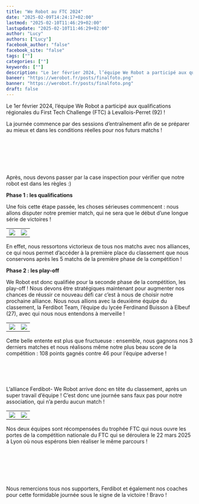 ```yaml
---
title: "We Robot au FTC 2024"
date: "2025-02-09T14:24:17+02:00"
lastmod: "2025-02-10T11:46:29+02:00"
lastupdate: "2025-02-10T11:46:29+02:00"
author: "Lucy"
authors: ["Lucy"]
facebook_author: "false"
facebook_site: "false"
tags: [""]
categories: [""]
keywords: [""]
description: "Le 1er février 2024, l’équipe We Robot a participé aux qualifications régionales du First Tech Challenge (FTC) à Levallois-Perret (92) !"
baneer: "https://werobot.fr/posts/finalfoto.png"
banner: "https://werobot.fr/posts/finalfoto.png"
draft: false
---
```

Le 1er février 2024, l’équipe We Robot a participé aux qualifications régionales du First Tech Challenge (FTC) à Levallois-Perret (92) !

La journée commence par des sessions d’entraînement afin de se préparer au mieux et dans les conditions réelles pour nos futurs matchs ! 



<br><br>
<center>
<div style="width: 100%; max-width: 700px;">
<img src="https://werobot.fr/posts/entrainement.jpg" alt="">
</div>
</center>
<br><br>


Après, nous devons passer par la case inspection pour vérifier que notre robot est dans les règles :) 

**Phase 1 : les qualifications** 

Une fois cette étape passée, les choses sérieuses commencent : nous allons disputer notre premier match, qui ne sera que le début d’une longue série de victoires ! 

<center>
<table>
<tr>
<td><img src="https://werobot.fr/posts/matchftc.jpg"></td>
<td><img src="https://werobot.fr/posts/pooints.jpg"></td>
</tr>
</table>
</center>

En effet, nous ressortons victorieux de tous nos matchs avec nos alliances, ce qui nous permet d’accéder à la première place du classement que nous conservons après les 5 matchs de la première phase de la compétition ! 

**Phase 2 : les play-off**

We Robot est donc qualifiée pour la seconde phase de la compétition, les play-off ! Nous devons être stratégiques maintenant pour augmenter nos chances de réussir ce nouveau défi car c’est à nous de choisir notre prochaine alliance. Nous nous allions avec la deuxième équipe du classement, la Ferdibot Team, l’équipe du lycée Ferdinand Buisson à Elbeuf (27), avec qui nous nous entendons à merveille ! 

<center>
<table>
<tr>
<td><img src="
https://werobot.fr/posts/otherteam.jpg" ></td>
<td><img src="https://werobot.fr/posts/otherteam2.jpg"></td>
</tr>
</table>
</center>


Cette belle entente est plus que fructueuse : ensemble, nous gagnons nos 3 derniers matches et nous réalisons même notre plus beau score de la compétition : 108 points gagnés contre 46 pour l’équipe adverse ! 
<br><br>
<center>
<div style="width: 100%; max-width: 700px;">
<img src="https://werobot.fr/posts/46.jpg" alt="">
</div>
</center>
<br><br>

L’alliance Ferdibot- We Robot arrive donc en tête du classement, après un super travail d’équipe ! C’est donc une journée sans faux pas pour notre association, qui n’a perdu aucun match ! 

<center>
<table>
<tr>
<td><img src="https://werobot.fr/posts/camillewin.jpg" ></td>
<td><img src="https://werobot.fr/posts/2teams.jpg"></td>
</tr>
</table>
</center> 

Nos deux équipes sont récompensées du trophée FTC qui nous ouvre les portes de la compétition nationale du FTC qui se déroulera le 22 mars 2025 à Lyon où nous espérons bien réaliser le même parcours !

<br><br>
<center>
<div style="width: 100%; max-width: 700px;">
<img src="https://werobot.fr/posts/loutrophee.jpg" alt="">
</div>
</center>
<br><br>

Nous remercions tous nos supporters, Ferdibot et également nos coaches pour cette formidable journée sous le signe de la victoire ! Bravo !


<br><br>
<center>
<div style="width: 100%; max-width: 700px;">
<img src="https://werobot.fr/posts/finalfoto.png" alt="">
</div>
</center>
<br><br>




